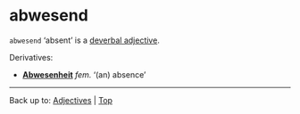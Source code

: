 # abwesend

`abwesend` ‘absent’ is a [deverbal adjective](../../deverbalAdjectives.md).

Derivatives:
- **[Abwesenheit](../../../nouns/a/ab/Abwesenheit.md)** *fem.* ‘(an) absence’

----

Back up to: [Adjectives](../../index.md) | [Top](../../../index.md)
